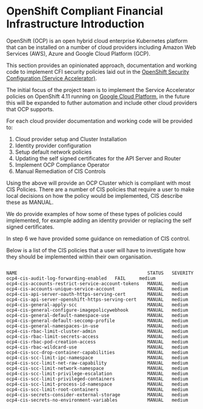 # OpenShift Compliant Financial Infrastructure Introduction

OpenShift (OCP) is an open hybrid cloud enterprise Kubernetes platform that can be installed on a number of cloud providers including Amazon Web Services (AWS), Azure and Google Cloud Platform (GCP).

This section provides an opinionated approach, documentation and working code to implement CFI security policies laid out in the [OpenShift Security Configuration (Service Accelerator)](ServiceApprovalAccelerator_OCP.md).


The initial focus of the project team is to implement the Service Accelerator policies on OpenShift 4.11 running on [Google Cloud Platform](./gcp/), in the future this will be expanded to futher automation and include other cloud providers that OCP supports. 

For each cloud provider documentation and working code will be provided to:

1. Cloud provider setup and Cluster Installation
2. Identity provider configuration
3. Setup default network policies
4. Updating the self signed certificates for the API Server and Router
5. Implement OCP Compliance Operator
6. Manual Remediation of CIS Controls

Using the above will provide an OCP Cluster which is compliant with most CIS Policies. There are a number of CIS policies that require a user to make local decisions on how the policy would be implemented, CIS describe these as MANUAL. 

We do provide examples of how some of these types of policies could implemented, for example adding an identity provider or replacing the self signed certificates.

In step 6 we have provided some guidance on remediation of CIS control. 

Below is a list of the CIS policies that a user will have to investigate how they should be implemented within their own organisation. 

```console

NAME                                                STATUS   SEVERITY
ocp4-cis-audit-log-forwarding-enabled   FAIL     medium
ocp4-cis-accounts-restrict-service-account-tokens   MANUAL   medium
ocp4-cis-accounts-unique-service-account            MANUAL   medium
ocp4-cis-api-server-oauth-https-serving-cert        MANUAL   medium
ocp4-cis-api-server-openshift-https-serving-cert    MANUAL   medium
ocp4-cis-general-apply-scc                          MANUAL   medium
ocp4-cis-general-configure-imagepolicywebhook       MANUAL   medium
ocp4-cis-general-default-namespace-use              MANUAL   medium
ocp4-cis-general-default-seccomp-profile            MANUAL   medium
ocp4-cis-general-namespaces-in-use                  MANUAL   medium
ocp4-cis-rbac-limit-cluster-admin                   MANUAL   medium
ocp4-cis-rbac-limit-secrets-access                  MANUAL   medium
ocp4-cis-rbac-pod-creation-access                   MANUAL   medium
ocp4-cis-rbac-wildcard-use                          MANUAL   medium
ocp4-cis-scc-drop-container-capabilities            MANUAL   medium
ocp4-cis-scc-limit-ipc-namespace                    MANUAL   medium
ocp4-cis-scc-limit-net-raw-capability               MANUAL   medium
ocp4-cis-scc-limit-network-namespace                MANUAL   medium
ocp4-cis-scc-limit-privilege-escalation             MANUAL   medium
ocp4-cis-scc-limit-privileged-containers            MANUAL   medium
ocp4-cis-scc-limit-process-id-namespace             MANUAL   medium
ocp4-cis-scc-limit-root-containers                  MANUAL   medium
ocp4-cis-secrets-consider-external-storage          MANUAL   medium
ocp4-cis-secrets-no-environment-variables           MANUAL   medium

```
